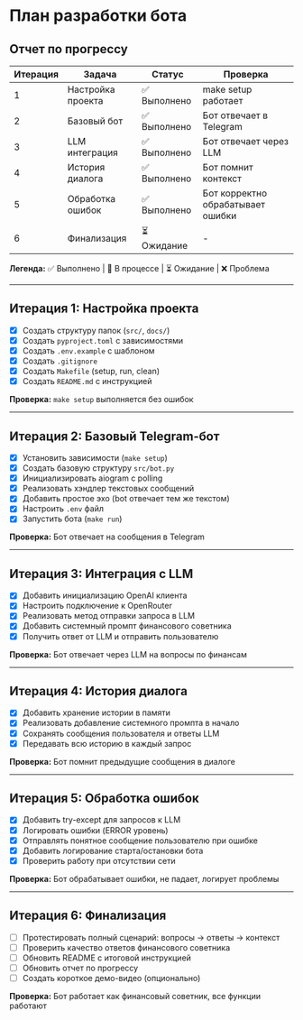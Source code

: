 # План разработки бота

## Отчет по прогрессу

| Итерация | Задача | Статус | Проверка |
|----------|--------|--------|----------|
| 1 | Настройка проекта | ✅ Выполнено | make setup работает |
| 2 | Базовый бот | ✅ Выполнено | Бот отвечает в Telegram |
| 3 | LLM интеграция | ✅ Выполнено | Бот отвечает через LLM |
| 4 | История диалога | ✅ Выполнено | Бот помнит контекст |
| 5 | Обработка ошибок | ✅ Выполнено | Бот корректно обрабатывает ошибки |
| 6 | Финализация | ⏳ Ожидание | - |

**Легенда:** ✅ Выполнено | 🔄 В процессе | ⏳ Ожидание | ❌ Проблема

---

## Итерация 1: Настройка проекта

- [x] Создать структуру папок (`src/`, `docs/`)
- [x] Создать `pyproject.toml` с зависимостями
- [x] Создать `.env.example` с шаблоном
- [x] Создать `.gitignore`
- [x] Создать `Makefile` (setup, run, clean)
- [x] Создать `README.md` с инструкцией

**Проверка:** `make setup` выполняется без ошибок

---

## Итерация 2: Базовый Telegram-бот

- [x] Установить зависимости (`make setup`)
- [x] Создать базовую структуру `src/bot.py`
- [x] Инициализировать aiogram с polling
- [x] Реализовать хэндлер текстовых сообщений
- [x] Добавить простое эхо (bot отвечает тем же текстом)
- [x] Настроить `.env` файл
- [x] Запустить бота (`make run`)

**Проверка:** Бот отвечает на сообщения в Telegram

---

## Итерация 3: Интеграция с LLM

- [x] Добавить инициализацию OpenAI клиента
- [x] Настроить подключение к OpenRouter
- [x] Реализовать метод отправки запроса в LLM
- [x] Добавить системный промпт финансового советника
- [x] Получить ответ от LLM и отправить пользователю

**Проверка:** Бот отвечает через LLM на вопросы по финансам

---

## Итерация 4: История диалога

- [x] Добавить хранение истории в памяти
- [x] Реализовать добавление системного промпта в начало
- [x] Сохранять сообщения пользователя и ответы LLM
- [x] Передавать всю историю в каждый запрос

**Проверка:** Бот помнит предыдущие сообщения в диалоге

---

## Итерация 5: Обработка ошибок

- [x] Добавить try-except для запросов к LLM
- [x] Логировать ошибки (ERROR уровень)
- [x] Отправлять понятное сообщение пользователю при ошибке
- [x] Добавить логирование старта/остановки бота
- [x] Проверить работу при отсутствии сети

**Проверка:** Бот обрабатывает ошибки, не падает, логирует проблемы

---

## Итерация 6: Финализация

- [ ] Протестировать полный сценарий: вопросы → ответы → контекст
- [ ] Проверить качество ответов финансового советника
- [ ] Обновить README с итоговой инструкцией
- [ ] Обновить отчет по прогрессу
- [ ] Создать короткое демо-видео (опционально)

**Проверка:** Бот работает как финансовый советник, все функции работают

